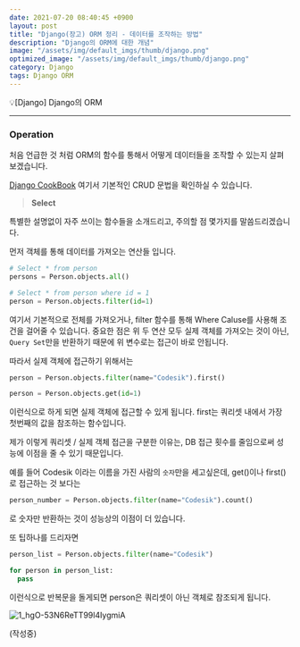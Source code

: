 ```yaml
---
date: 2021-07-20 08:40:45 +0900
layout: post
title: "Django(장고) ORM 정리 - 데이터를 조작하는 방법"
description: "Django의 ORM에 대한 개념"
image: "/assets/img/default_imgs/thumb/django.png"
optimized_image: "/assets/img/default_imgs/thumb/django.png"
category: Django
tags: Django ORM
---
```

<p class="callout"> 💡[Django] Django의 ORM</p>

---

### Operation
처음 언급한 것 처럼 ORM의 함수를 통해서 어떻게 데이터들을 조작할 수 있는지 살펴보겠습니다.

[Django CookBook](https://django-orm-cookbook-ko.readthedocs.io/en/latest/index.html)
여기서 기본적인 CRUD 문법을 확인하실 수 있습니다.

> __Select__

특별한 설명없이 자주 쓰이는 함수들을 소개드리고, 주의할 점 몇가지를 말씀드리겠습니다.

먼저 객체를 통해 데이터를 가져오는 연산들 입니다.
```python
# Select * from person
persons = Person.objects.all()

# Select * from person where id = 1
person = Person.objects.filter(id=1)

```
여기서 기본적으로 전체를 가져오거나, filter 함수를 통해 Where Caluse를 사용해 조건을 걸어줄 수 있습니다.
중요한 점은 위 두 연산 모두 실제 객체를 가져오는 것이 아닌, `Query Set`만을 반환하기 때문에 위 변수로는 접근이 바로 안됩니다.

따라서 실제 객체에 접근하기 위해서는
```python
person = Person.objects.filter(name="Codesik").first()

person = Person.objects.get(id=1)
```
이런식으로 하게 되면 실제 객체에 접근할 수 있게 됩니다. first는 쿼리셋 내에서 가장 첫번째의 값을 참조하는 함수입니다.

제가 이렇게 쿼리셋 / 실제 객체 접근을 구분한 이유는, DB 접근 횟수를 줄임으로써 성능에 이점을 줄 수 있기 때문입니다.

예를 들어 Codesik 이라는 이름을 가진 사람의 `숫자`만을 세고싶은데, get()이나 first()로 접근하는 것 보다는

```python
person_number = Person.objects.filter(name="Codesik").count()
```
로 숫자만 반환하는 것이 성능상의 이점이 더 있습니다.

또 팁하나를 드리자면
```python
person_list = Person.objects.filter(name="Codesik")

for person in person_list:
  pass

```
이런식으로 반복문을 돌게되면 person은 쿼리셋이 아닌 객체로 참조되게 됩니다.


![1_hgO-53N6ReTT99l4IygmiA](https://i.imgur.com/7WZI4mr.png)

(작성중)
